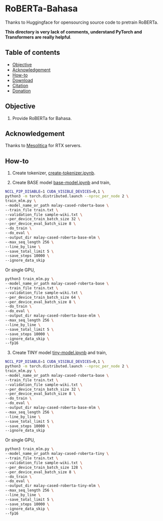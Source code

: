 # RoBERTa-Bahasa

Thanks to Huggingface for opensourcing source code to pretrain RoBERTa.

**This directory is very lack of comments, understand PyTorch and Transformers are really helpful**.

## Table of contents
  * [Objective](#objective)
  * [Acknowledgement](#acknowledgement)
  * [How-to](#how-to)
  * [Download](#download)
  * [Citation](#citation)
  * [Donation](#donation)

## Objective

1. Provide RoBERTa for Bahasa.

## Acknowledgement

Thanks to [Mesolitica](https://mesolitica.com/) for RTX servers.

## How-to

1. Create tokenizer, [create-tokenizer.ipynb](create-tokenizer.ipynb).

2. Create BASE model [base-model.ipynb](base-model.ipynb) and train,

```bash
NCCL_P2P_DISABLE=1 CUDA_VISIBLE_DEVICES=0,1 \
python3 -m torch.distributed.launch --nproc_per_node 2 \
train_mlm.py \
--model_name_or_path malay-cased-roberta-base \
--train_file train.txt \
--validation_file sample-wiki.txt \
--per_device_train_batch_size 32 \
--per_device_eval_batch_size 8 \
--do_train \
--do_eval \
--output_dir malay-cased-roberta-base-mlm \
--max_seq_length 256 \
--line_by_line \
--save_total_limit 5 \
--save_steps 10000 \
--ignore_data_skip
```

Or single GPU,

```bash
python3 train_mlm.py \
--model_name_or_path malay-cased-roberta-base \
--train_file train.txt \
--validation_file sample-wiki.txt \
--per_device_train_batch_size 64 \
--per_device_eval_batch_size 8 \
--do_train \
--do_eval \
--output_dir malay-cased-roberta-base-mlm \
--max_seq_length 256 \
--line_by_line \
--save_total_limit 5 \
--save_steps 10000 \
--ignore_data_skip \
--fp16
```

3. Create TINY model [tiny-model.ipynb](tiny-model.ipynb) and train,

```bash
NCCL_P2P_DISABLE=1 CUDA_VISIBLE_DEVICES=0,1 \
python3 -m torch.distributed.launch --nproc_per_node 2 \
train_mlm.py \
--model_name_or_path malay-cased-roberta-base \
--train_file train.txt \
--validation_file sample-wiki.txt \
--per_device_train_batch_size 32 \
--per_device_eval_batch_size 8 \
--do_train \
--do_eval \
--output_dir malay-cased-roberta-base-mlm \
--max_seq_length 256 \
--line_by_line \
--save_total_limit 5 \
--save_steps 10000 \
--ignore_data_skip
```

Or single GPU,

```bash
python3 train_mlm.py \
--model_name_or_path malay-cased-roberta-tiny \
--train_file train.txt \
--validation_file sample-wiki.txt \
--per_device_train_batch_size 128 \
--per_device_eval_batch_size 8 \
--do_train \
--do_eval \
--output_dir malay-cased-roberta-tiny-mlm \
--max_seq_length 256 \
--line_by_line \
--save_total_limit 5 \
--save_steps 10000 \
--ignore_data_skip \
--fp16
```